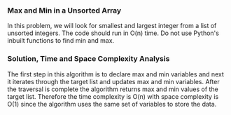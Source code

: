 ### Max and Min in a Unsorted Array

In this problem, we will look for smallest and largest integer from a list of unsorted integers. The code should run in O(n) time. Do not use Python's inbuilt functions to find min and max.

### Solution, Time and Space Complexity Analysis

The first step in this algorithm is to declare max and min variables and next it iterates through the target list and updates max and min variables. After the traversal is complete the algorithm returns max and min values of the target list. Therefore the time complexity is O(n) with space complexity is O(1) since the algorithm uses the same set of variables to store the data. 